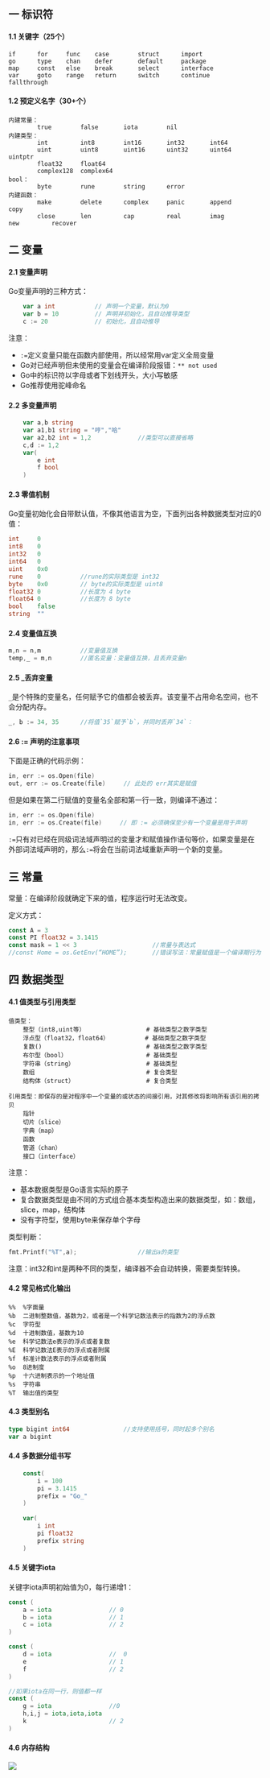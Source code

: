 ## 一 标识符

#### 1.1 关键字（25个）

```
if      for     func    case        struct      import               
go      type    chan    defer       default     package
map     const   else    break       select      interface
var     goto    range   return      switch      continue     fallthrough                
```

#### 1.2 预定义名字（30+个）

```
内建常量：  
        true        false       iota        nil
内建类型：  
        int         int8        int16       int32       int64
        uint        uint8       uint16      uint32      uint64      uintptr
        float32     float64 
        complex128  complex64
bool：      
        byte        rune        string 	    error
内建函数：   
        make        delete      complex     panic       append      copy    
        close       len         cap	        real        imag        new   	    recover
```

## 二 变量

#### 2.1 变量声明

Go变量声明的三种方式：
```go
	var a int		    // 声明一个变量，默认为0
	var b = 10		    // 声明并初始化，且自动推导类型
	c := 20			    // 初始化，且自动推导
```

注意：
- `:=`定义变量只能在函数内部使用，所以经常用var定义全局变量
- Go对已经声明但未使用的变量会在编译阶段报错：`** not used`
- Go中的标识符以字母或者下划线开头，大小写敏感
- Go推荐使用驼峰命名 

#### 2.2 多变量声明

```go
	var a,b string
    var a1,b1 string = "哼","哈"
    var a2,b2 int = 1,2             //类型可以直接省略
	c,d := 1,2
	var(
		e int
		f bool
	)
```

#### 2.3 零值机制

Go变量初始化会自带默认值，不像其他语言为空，下面列出各种数据类型对应的0值：
```go
int     0
int8    0
int32   0
int64   0
uint    0x0
rune    0           //rune的实际类型是 int32
byte    0x0         // byte的实际类型是 uint8
float32 0           //长度为 4 byte
float64 0           //长度为 8 byte
bool    false
string  ""
```

#### 2.4 变量值互换

```go
m,n = n,m			//变量值互换
temp,_ = m,n		//匿名变量：变量值互换，且丢弃变量n 
```

#### 2.5 _丢弃变量

`_`是个特殊的变量名，任何赋予它的值都会被丢弃。该变量不占用命名空间，也不会分配内存。
```go
_, b := 34, 35      //将值`35`赋予`b`，并同时丢弃`34`：
```

#### 2.6 := 声明的注意事项

下面是正确的代码示例：
```go
in, err := os.Open(file)
out, err := os.Create(file)     // 此处的 err其实是赋值
```

但是如果在第二行赋值的变量名全部和第一行一致，则编译不通过：
```go
in, err := os.Open(file)
in, err := os.Create(file)     // 即 := 必须确保至少有一个变量是用于声明
```

`:=`只有对已经在同级词法域声明过的变量才和赋值操作语句等价，如果变量是在外部词法域声明的，那么`:=`将会在当前词法域重新声明一个新的变量。

## 三 常量

常量：在编译阶段就确定下来的值，程序运行时无法改变。   

定义方式：
```go
const A = 3
const PI float32 = 3.1415
const mask = 1 << 3						//常量与表达式
//const Home = os.GetEnv(“HOME”);		//错误写法：常量赋值是一个编译期行为，右边的值不能出现在运行时才能得到结果的值。  
```

## 四 数据类型

#### 4.1 值类型与引用类型

```
值类型：
    整型（int8,uint等）                 # 基础类型之数字类型
    浮点型（float32，float64）          # 基础类型之数字类型
    复数()                             # 基础类型之数字类型
    布尔型（bool）                      # 基础类型
    字符串（string）                    # 基础类型
    数组                               # 复合类型 
    结构体（struct）                    # 复合类型

引用类型：即保存的是对程序中一个变量的或状态的间接引用，对其修改将影响所有该引用的拷贝
    指针
    切片（slice）
    字典（map）
    函数
    管道（chan）
    接口（interface）
```

注意：
- 基本数据类型是Go语言实际的原子
- 复合数据类型是由不同的方式组合基本类型构造出来的数据类型，如：数组，slice，map，结构体
- 没有字符型，使用byte来保存单个字母

类型判断：
```go
fmt.Printf("%T",a);                 //输出a的类型
```
注意：int32和int是两种不同的类型，编译器不会自动转换，需要类型转换。  

#### 4.2 常见格式化输出

```
%%	%字面量
%b	二进制整数值，基数为2，或者是一个科学记数法表示的指数为2的浮点数
%c	字符型
%d	十进制数值，基数为10
%e	科学记数法e表示的浮点或者复数
%E	科学记数法E表示的浮点或者附属
%f	标准计数法表示的浮点或者附属
%o	8进制度
%p	十六进制表示的一个地址值
%s	字符串
%T	输出值的类型
```

#### 4.3 类型别名

```go
type bigint int64	            //支持使用括号，同时起多个别名
var a bigint
```

#### 4.4 多数据分组书写

```go
    const(
        i = 100
        pi = 3.1415
        prefix = "Go_"
    )
    
    var(
        i int
        pi float32
        prefix string
    )

```

#### 4.5 关键字iota

关键字iota声明初始值为0，每行递增1：

```go
const (
	a = iota    	        // 0
    b =	iota 		        // 1        
    c = iota 		        // 2
)

const (
	d = iota    	        //  0
    e 				        // 1        
    f 				        // 2
)

//如果iota在同一行，则值都一样
const (
	g = iota    	        //0
    h,i,j = iota,iota,iota 	       
    k 				        // 2
)

```

#### 4.6 内存结构

![](../images/Golang/lang-03.png)

